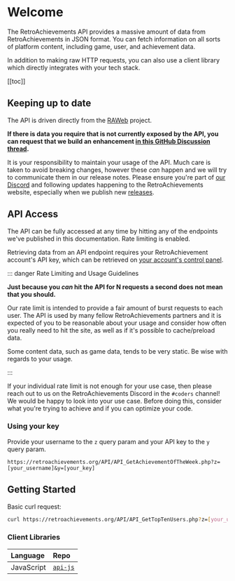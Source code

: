 # Welcome

The RetroAchievements API provides a massive amount of data from RetroAchievements in JSON format. You can fetch information on all sorts of platform content, including game, user, and achievement data.

In addition to making raw HTTP requests, you can also use a client library which directly integrates with your tech stack.

[[toc]]

## Keeping up to date

The API is driven directly from the [RAWeb](https://github.com/retroachievements/RAWeb) project.

**If there is data you require that is not currently exposed by the API, you can request that we build an enhancement [in this GitHub Discussion thread](https://github.com/RetroAchievements/RAWeb/discussions/2081).**

It is your responsibility to maintain your usage of the API. Much care is taken to avoid breaking changes, however these _can_ happen and we will try to communicate them in our release notes. Please ensure you're part of [our Discord](https://discord.gg/dq2E4hE) and following updates happening to the RetroAchievements website, especially when we publish new [releases](https://github.com/RetroAchievements/RAWeb/releases).

## API Access

The API can be fully accessed at any time by hitting any of the endpoints we've published in this documentation. Rate limiting is enabled.

Retrieving data from an API endpoint requires your RetroAchievement account's API key, which can be retrieved on [your account's control panel](https://retroachievements.org/controlpanel.php).

::: danger Rate Limiting and Usage Guidelines

**Just because you _can_ hit the API for N requests a second does not mean that you should.**

Our rate limit is intended to provide a fair amount of burst requests to each user. The API is used by many fellow RetroAchievements partners and it is expected of you to be reasonable about your usage and consider how often you really need to hit the site, as well as if it's possible to cache/preload data.

Some content data, such as game data, tends to be very static. Be wise with regards to your usage.

:::

If your individual rate limit is not enough for your use case, then please reach out to us on the RetroAchievements Discord in the `#coders` channel! We would be happy to look into your use case. Before doing this, consider what you're trying to achieve and if you can optimize your code.

### Using your key

Provide your username to the `z` query param and your API key to the `y` query param.

```
https://retroachievements.org/API/API_GetAchievementOfTheWeek.php?z=[your_username]&y=[your_key]
```

## Getting Started

Basic curl request:

```bash
curl https://retroachievements.org/API/API_GetTopTenUsers.php?z=[your_username]&y=[your_key]
```

### Client Libraries

| Language   | Repo                                                    |
| :--------- | :------------------------------------------------------ |
| JavaScript | [`api-js`](https://github.com/RetroAchievements/api-js) |
